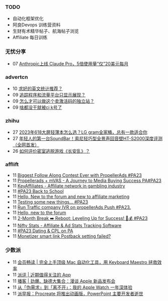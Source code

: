 ### TODO
-  自动化框架优化
-  阿良Devops 训练营资料
-  生财有术精华帖子、航海帖子浏览
-  Affiliate 每日训练

### 无忧分享
<!-- ruyo:START -->
-  07 [Anthropic上线 Claude Pro，5倍使用量”仅”20美元每月](https://51.ruyo.net/18472.html)<!-- ruyo:END -->

### advertcn
<!-- advertcn:START -->
-  10 [求好的英文统计推荐？](https://www.advertcn.com/forum.php?mod=viewthread&tid=112032)
-  09 [追踪程序和流量平台只显示展现？](https://www.advertcn.com/forum.php?mod=viewthread&tid=112031)
-  09 [怎么才可以做这个卖激活码的独立站？](https://www.advertcn.com/forum.php?mod=viewthread&tid=112029)
-  09 [啥都没干就被cj k号了](https://www.advertcn.com/forum.php?mod=viewthread&tid=112028)<!-- advertcn:END -->

### zhihu
<!-- zhihu:START -->
-  27 [2023年618大屏轻薄本怎么选？LG gram全家桶，总有一款适合你](http://zhuanlan.zhihu.com/p/632641888?utm_campaign=rss&utm_medium=rss&utm_source=rss&utm_content=title)
-  27 [年轻人的第一台SoundBar！索尼轻巧型全景声回音壁HT-S2000深度评测（全网首发）](http://zhuanlan.zhihu.com/p/630990296?utm_campaign=rss&utm_medium=rss&utm_source=rss&utm_content=title)
-  26 [如何评价密室逃脱游戏《长安乱》？](http://www.zhihu.com/question/563950552/answer/3045961312?utm_campaign=rss&utm_medium=rss&utm_source=rss&utm_content=title)<!-- zhihu:END -->

### afflift
<!-- afflift:START -->
-  11 [Biggest Follow Along Contest Ever with PropellerAds #PA23](https://afflift.com/f/threads/biggest-follow-along-contest-ever-with-propellerads-pa23.11543/)
-  11 [Propellerads + mVAS - A Journey to Media Buying Success PA#PA23](https://afflift.com/f/threads/propellerads-mvas-a-journey-to-media-buying-success-pa-pa23.11608/)
-  11 [KeyAffiliates - Affiliate network in gambling industry](https://afflift.com/f/threads/keyaffiliates-affiliate-network-in-gambling-industry.5468/)
-  11 [#PA23 Back to School](https://afflift.com/f/threads/pa23-back-to-school.11549/)
-  11 [Hello, New to the forum and new to affiliate marketing](https://afflift.com/f/threads/hello-new-to-the-forum-and-new-to-affiliate-marketing.11613/)
-  11 [Testing some new things... #PA23](https://afflift.com/f/threads/testing-some-new-things-pa23.11578/)
-  11 [Run Traffic company IVR on propellerAds Push #PA23.](https://afflift.com/f/threads/run-traffic-company-ivr-on-propellerads-push-pa23.11572/)
-  11 [Hello, new to the forum](https://afflift.com/f/threads/hello-new-to-the-forum.11596/)
-  11 [2-Month Break ➡️ Reboot: Leveling Up for Success! 💼💰 #PA23](https://afflift.com/f/threads/2-month-break-%E2%9E%A1%EF%B8%8F-reboot-leveling-up-for-success-%F0%9F%92%BC%F0%9F%92%B0-pa23.11560/)
-  11 [Nifty Stats - Affiliate &amp; Ad Stats Tracking Software](https://afflift.com/f/threads/nifty-stats-affiliate-ad-stats-tracking-software.7778/)
-  11 [#PA23 Dating &amp; CPL on PA](https://afflift.com/f/threads/pa23-dating-cpl-on-pa.11581/)
-  11 [Monetizer smart link Postback setting failed?](https://afflift.com/f/threads/monetizer-smart-link-postback-setting-failed.11615/)<!-- afflift:END -->

### 少数派
<!-- sspai:START -->
-  11 [会员畅读 | 完全上手顶级 Mac 自动化工具，用 Keyboard Maestro 拯救效率](https://sspai.com/post/82854)
-  11 [派评 | 近期值得关注的 App](https://sspai.com/post/82853)
-  11 [播客 | 劲爆、缺德大集合：漫谈 Apple 新品发布会](https://sspai.com/post/82842)
-  11 [从「伪需求」到「离不开」：我的 Apple Watch 一年深体验](https://sspai.com/post/82487)
-  11 [派早报：Procreate 将推出动画版，PowerPoint 主要开发者逝世](https://sspai.com/post/82829)<!-- sspai:END -->
